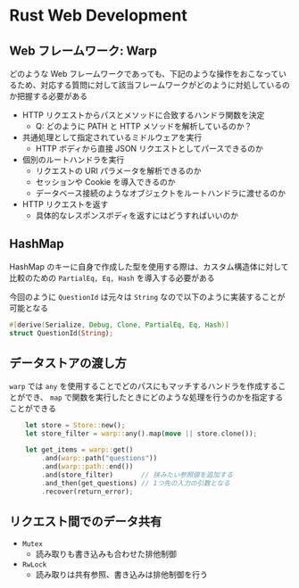 # Rust Web Development

## Web フレームワーク: Warp

どのような Web フレームワークであっても、下記のような操作をおこなっているため、対応する質問に対して該当フレームワークがどのように対処しているのか把握する必要がある

- HTTP リクエストからパスとメソッドに合致するハンドラ関数を決定
  - Q: どのように PATH と HTTP メソッドを解析しているのか？
- 共通処理として指定されているミドルウェアを実行
  - HTTP ボディから直接 JSON リクエストとしてパースできるのか
- 個別のルートハンドラを実行
  - リクエストの URI パラメータを解析できるのか
  - セッションや Cookie を導入できるのか
  - データベース接続のようなオブジェクトをルートハンドラに渡せるのか
- HTTP リクエストを返す
  - 具体的なレスポンスボディを返すにはどうすればいいのか

## HashMap

HashMap のキーに自身で作成した型を使用する際は、カスタム構造体に対して比較のための `PartialEq, Eq, Hash` を導入する必要がある

今回のように `QuestionId` は元々は `String` なので以下のように実装することが可能となる

```rs
#[derive(Serialize, Debug, Clone, PartialEq, Eq, Hash)]
struct QuestionId(String);
```

## データストアの渡し方

`warp` では `any` を使用することでどのパスにもマッチするハンドラを作成することができ、 `map` で関数を実行したときにどのような処理を行うのかを指定することができる

```rust
    let store = Store::new();
    let store_filter = warp::any().map(move || store.clone());

    let get_items = warp::get()
        .and(warp::path("questions"))
        .and(warp::path::end())
        .and(store_filter)       // 挟みたい参照値を追加する
        .and_then(get_questions) // 1つ先の入力の引数となる
        .recover(return_error);
```

## リクエスト間でのデータ共有

- `Mutex`
  - 読み取りも書き込みも合わせた排他制御
- `RwLock`
  - 読み取りは共有参照、書き込みは排他制御を行う
